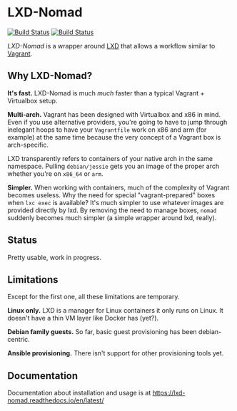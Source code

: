 # LXD-Nomad

[![Build Status](https://img.shields.io/travis/lxd-nomad/lxd-nomad.svg?style=flat-square&branch=master)](https://secure.travis-ci.org/lxd-nomad/lxd-nomad?branch=master)
[![Build Status](https://img.shields.io/codecov/c/github/lxd-nomad/lxd-nomad.svg?style=flat-square&branch=master)](https://codecov.io/github/lxd-nomad/lxd-nomad)

*LXD-Nomad* is a wrapper around [LXD][lxd] that allows a workflow similar to [Vagrant][vagrant].

## Why LXD-Nomad?

**It's fast.** LXD-Nomad is much *much* faster than a typical Vagrant + Virtualbox setup.

**Multi-arch.** Vagrant has been designed with Virtualbox and x86 in mind. Even if you use
alternative providers, you're going to have to jump through inelegant hoops to have your
`Vagrantfile` work on x86 and arm (for example) at the same time because the very concept of a
Vagrant box is arch-specific.

LXD transparently refers to containers of your native arch in the same namespace. Pulling
`debian/jessie` gets you an image of the proper arch whether you're on `x86_64` or `arm`.

**Simpler.** When working with containers, much of the complexity of Vagrant becomes useless. Why
the need for special "vagrant-prepared" boxes when `lxc exec` is available? It's much simpler to
use whatever images are provided directly by lxd. By removing the need to manage boxes, `nomad`
suddenly becomes much simpler (a simple wrapper around lxd, really).

## Status

Pretty usable, work in progress.

## Limitations

Except for the first one, all these limitations are temporary.

**Linux only.** LXD is a manager for Linux containers it only runs on Linux. It doesn't have a thin
VM layer like Docker has (yet?).

**Debian family guests.** So far, basic guest provisioning has been debian-centric.

**Ansible provisioning.** There isn't support for other provisioning tools yet.

## Documentation

Documentation about installation and usage is at https://lxd-nomad.readthedocs.io/en/latest/

[lxd]: https://linuxcontainers.org/lxd/
[vagrant]: https://www.vagrantup.com/
